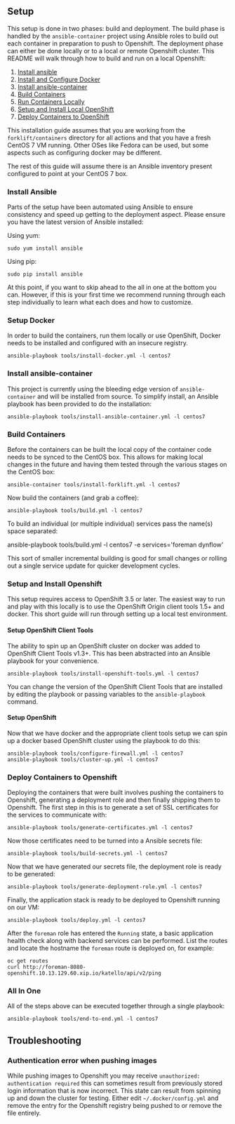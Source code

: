 ## Setup

This setup is done in two phases: build and deployment. The build phase is handled by the `ansible-container` project using Ansible roles to build out each container in preparation to push to Openshift. The deployment phase can either be done locally or to a local or remote Openshift cluster. This README will walk through how to build and run on a local Openshift:

  1. [Install ansible](#install-ansible)
  2. [Install and Configure Docker](#setup-docker)
  3. [Install ansible-container](#install-ansible-container)
  4. [Build Containers](#build-containers)
  5. [Run Containers Locally](#run-containers-locally)
  6. [Setup and Install Local OpenShift](#setup-and-install-openshift)
  7. [Deploy Containers to OpenShift](#deploy-containers-to-openshift)

This installation guide assumes that you are working from the `forklift/containers` directory for all actions and that you have a fresh CentOS 7 VM running. Other OSes like Fedora can be used, but some aspects such as configuring docker may be different.

The rest of this guide will assume there is an Ansible inventory present configured to point at your CentOS 7 box.

### Install Ansible

Parts of the setup have been automated using Ansible to ensure consistency and speed up getting to the deployment aspect. Please ensure you have the latest version of Ansible installed:

Using yum:

    sudo yum install ansible

Using pip:

    sudo pip install ansible

At this point, if you want to skip ahead to the all in one at the bottom you can. However, if this is your first time we recommend running through each step individually to learn what each does and how to customize.

### Setup Docker

In order to build the containers, run them locally or use OpenShift, Docker needs to be installed and configured with an insecure registry.

    ansible-playbook tools/install-docker.yml -l centos7

### Install ansible-container

This project is currently using the bleeding edge version of `ansible-container` and will be installed from source. To simplify install, an Ansible playbook has been provided to do the installation:

    ansible-playbook tools/install-ansible-container.yml -l centos7

### Build Containers

Before the containers can be built the local copy of the container code needs to be synced to the CentOS box. This allows for making local changes in the future and having them tested through the various stages on the CentOS box:

    ansible-container tools/install-forklift.yml -l centos7

Now build the containers (and grab a coffee):

    ansible-playbook tools/build.yml -l centos7

To build an individual (or multiple individual) services pass the name(s) space separated:

   ansible-playbook tools/build.yml -l centos7 -e services='foreman dynflow'

This sort of smaller incremental building is good for small changes or rolling out a single service update for quicker development cycles.

### Setup and Install Openshift

This setup requires access to OpenShift 3.5 or later. The easiest way to run and play with this locally is to use the OpenShift Origin client tools 1.5+ and docker. This short guide will run through setting up a local test environment.

#### Setup OpenShift Client Tools

The ability to spin up an OpenShift cluster on docker was added to OpenShift Client Tools v1.3+. This has been abstracted into an Ansible playbook for your convenience.

    ansible-playbook tools/install-openshift-tools.yml -l centos7

You can change the version of the OpenShift Client Tools that are installed by editing the playbook or passing variables to the `ansible-playbook` command.

#### Setup OpenShift

Now that we have docker and the appropriate client tools setup we can spin up a docker based OpenShift cluster using the playbook to do this:

    ansible-playbook tools/configure-firewall.yml -l centos7
    ansible-playbook tools/cluster-up.yml -l centos7

### Deploy Containers to Openshift

Deploying the containers that were built involves pushing the containers to Openshift, generating a deployment role and then finally shipping them to Openshift. The first step in this is to generate a set of SSL certificates for the services to communicate with:

    ansible-playbook tools/generate-certificates.yml -l centos7

Now those certificates need to be turned into a Ansible secrets file:

    ansible-playbook tools/build-secrets.yml -l centos7

Now that we have generated our secrets file, the deployment role is ready to be generated:

    ansible-playbook tools/generate-deployment-role.yml -l centos7

Finally, the application stack is ready to be deployed to Openshift running on our VM:

    ansible-playbook tools/deploy.yml -l centos7

After the `foreman` role has entered the `Running` state, a basic application health check along with backend services can be performed. List the routes and locate the hostname the `foreman` route is deployed on, for example:

    oc get routes
    curl http://foreman-8080-openshift.10.13.129.60.xip.io/katello/api/v2/ping

### All In One

All of the steps above can be executed together through a single playbook:

    ansible-playbook tools/end-to-end.yml -l centos7

## Troubleshooting

### Authentication error when pushing images

While pushing images to Openshift you may receive `unauthorized: authentication required` this can sometimes result from previously stored login information that is now incorrect. This state can result from spinning up and down the cluster for testing. Either edit `~/.docker/config.yml` and remove the entry for the Openshift registry being pushed to or remove the file entirely.

